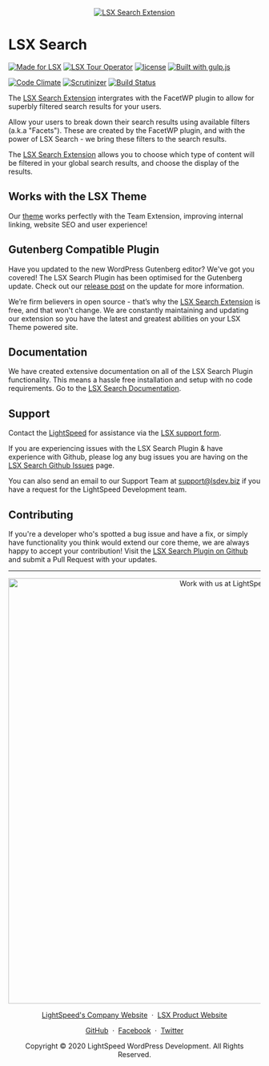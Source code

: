 <p align="center"><a target="_blank" href="https://www.lsdev.biz/lsx/extensions/search/"><img src="https://www.lsdev.biz/lsx/wp-content/uploads/2020/09/lsx-search-banner-1544-500.jpg" alt="LSX Search Extension"></a>
</p>
<h1 align="left">LSX Search</h1>

<p align="left">
  <a href="https://lsx.lsdev.biz/"><img src="https://www.lsdev.biz/lsx/wp-content/uploads/2019/06/Designed-for-LSX-Theme-blue.png" alt="Made for LSX"></a>
	<a href="https://lsdev.biz/lsx/extensions/tour-operator/"><img src="https://www.lsdev.biz/lsx/wp-content/uploads/2019/06/Designed-for-Tour-Operator-plugin-1098ad.png" alt="LSX Tour Operator"></a>
  <a href="https://www.gnu.org/licenses/gpl-3.0.en.html"><img src="https://poser.pugx.org/woocommerce/woocommerce/license" alt="license"></a>
  <a href="http://gulpjs.com/"><img src="https://img.shields.io/badge/built%20with-gulp.js-green.svg" alt="Built with gulp.js"></a> 
</p>
<p align="left">
    <a href="https://codeclimate.com/github/lightspeeddevelopment/lsx-search/"><img src="https://codeclimate.com/github/lightspeeddevelopment/lsx-search/badges/gpa.svg" alt="Code Climate"></a>
    <a href="https://scrutinizer-ci.com/g/lightspeeddevelopment/lsx-search/?branch=master"><img src="https://scrutinizer-ci.com/g/lightspeeddevelopment/lsx-search/badges/quality-score.png?b=master" alt="Scrutinizer"></a>
    <a href="https://travis-ci.org/lightspeeddevelopment/lsx-search/"><img src="https://travis-ci.org/lightspeeddevelopment/lsx-search.svg?branch=master" alt="Build Status"></a>
</p>

The [LSX Search Extension](https://www.lsdev.biz/lsx//extensions/lsx-search/) intergrates with the FacetWP plugin to allow for superbly filtered search results for your users. 

Allow your users to break down their search results using available filters (a.k.a "Facets"). These are created by the FacetWP plugin, and with the power of LSX Search - we bring these filters to the search results. 

The [LSX Search Extension](https://www.lsdev.biz/lsx//extensions/lsx-search/) allows you to choose which type of content will be filtered in your global search results, and choose the display of the results. 

## Works with the LSX Theme
Our  [theme](https://www.lsdev.biz/lsx/) works perfectly with the Team Extension, improving internal linking, website SEO and user experience! 

## Gutenberg Compatible Plugin
Have you updated to the new WordPress Gutenberg editor? We've got you covered! The LSX Search Plugin has been optimised for the Gutenberg update. Check out our [release post](https://lsdev.biz/lsx-blocks-available-on-wordpress-org/) on the update for more information.

We’re firm believers in open source - that’s why the [LSX Search Extension](https://www.lsdev.biz/lsx/extensions/lsx-search/) is free, and that won't change. We are constantly maintaining and updating our extension so you have the latest and greatest abilities on your LSX Theme powered site. 

## Documentation

We have created extensive documentation on all of the LSX Search Plugin functionality. This means a hassle free installation and setup with no code requirements. Go to the [LSX Search Documentation](https://www.lsdev.biz/lsx/documentation/lsx-extensions/lsx-search/).

## Support

Contact the [LightSpeed](https://lsdev.biz/) for assistance via the [LSX support form](https://www.lsdev.biz/lsx/support/).

If you are experiencing issues with the LSX Search Plugin & have experience with Github, please log any bug issues you are having on the [LSX Search Github Issues](https://github.com/lightspeeddevelopment/lsx-search/issues/) page.

You can also send an email to our Support Team at [support@lsdev.biz](mailto:support@lsdev.biz) if you have a request for the LightSpeed Development team.

## Contributing

If you're a developer who's spotted a bug issue and have a fix, or simply have functionality you think would extend our core theme, we are always happy to accept your contribution! Visit the [LSX Search Plugin on Github](https://github.com/lightspeeddevelopment/lsx-search/) and submit a Pull Request with your updates.

---
<p align="center">
  <a href="https://www.lsdev.biz/contact/"><img src="https://www.lsdev.biz/wp-content/uploads/2020/02/work-with-lightspeed.png" width="850" alt="Work with us at LightSpeed"></a>
</p>
<p align="center">
  <a href="https://www.lsdev.biz">LightSpeed's Company Website</a> &nbsp;&middot;&nbsp;
  <a href="https://www.lsdev.biz/lsx/">LSX Product Website</a>
</p>
<p align="center">
  <a href="https://github.com/lightspeeddevelopment">GitHub</a> &nbsp;&middot;&nbsp;
  <a href="https://facebook.com/lightspeedwordpressdevelopment">Facebook</a> &nbsp;&middot;&nbsp;
  <a href="https://twitter.com/lightspeedwp">Twitter</a>
</p>
<p align="center">
  Copyright © 2020 LightSpeed WordPress Development. All Rights Reserved.
</p>

